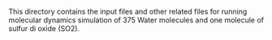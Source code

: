 This directory contains the input files and other related files for running molecular dynamics simulation of 375 Water molecules and one molecule of sulfur di oxide (SO2).


